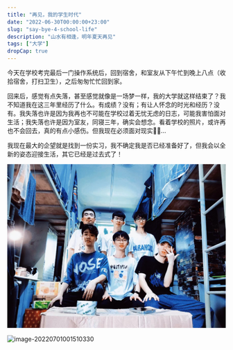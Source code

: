 ```yaml
---
title: "再见，我的学生时代"
date: "2022-06-30T00:00:00+23:00"
slug: "say-bye-4-school-life"
description: "山水有相逢，明年夏天再见"
tags: ["大学"]
dropCap: true
---
```


今天在学校考完最后一门操作系统后，回到宿舍，和室友从下午忙到晚上八点（收拾宿舍，打扫卫生），之后匆匆忙忙回到家。

回来后，感觉有点失落，甚至感觉就像是一场梦一样，我的大学就这样结束了？我不知道我在这三年里经历了什么。有成绩？没有；有让人怀念的时光和经历？没有。我失落也许是因为我再也不可能在学校过着无忧无虑的日志，可能我害怕面对生活；我失落也许是因为室友，同寝三年，确实会想念。看着学校的照片，或许再也不会回去，真的有点小感伤。但我现在必须面对现实😵‍💫...

我现在最大的企望就是找到一份实习，我不确定我是否已经准备好了，但我会以全新的姿态迎接生活，其它已经是过去式了！

![image-20220701001304587](https://raw.githubusercontent.com/Coder-itCheng/blog-images/master/blog/image-20220701001304587-16566055957531.png '510宿舍合照')

![image-20220701001510330](https://raw.githubusercontent.com/Coder-itCheng/blog-images/master/blog/image-20220701001510330-16566057350173.png '在学校最后一晚所拍夜景')